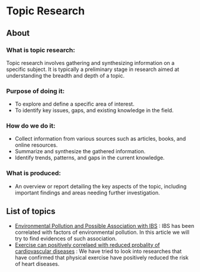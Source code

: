 # Topic Research
## About 
### What is topic research:
Topic research involves gathering and synthesizing information on a specific subject. It is typically a preliminary stage in research aimed at understanding the breadth and depth of a topic.

### Purpose of doing it:
- To explore and define a specific area of interest.
- To identify key issues, gaps, and existing knowledge in the field.

### How do we do it:
- Collect information from various sources such as articles, books, and online resources.
- Summarize and synthesize the gathered information.
-  Identify trends, patterns, and gaps in the current knowledge.

### What is produced:
- An overview or report detailing the key aspects of the topic, including important findings and areas needing further investigation.

## List of topics
- [Environmental Pollution and Possible Association with IBS](#) : IBS has been correlated with factors of environmental pollution. In this article we will try to find evidences of such association.
- [Exercise can positively correlaed with reduced probality of cardiovascular diseases](#) : We have tried to look into researches that have confirmed that physical exercise have positively reduced the risk of heart diseases. 
